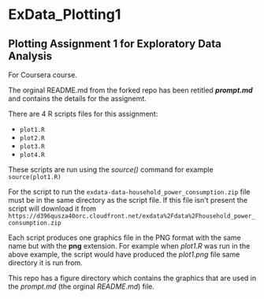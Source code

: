 ExData_Plotting1
================

Plotting Assignment 1 for Exploratory Data Analysis
-------------
For Coursera course.

The orginal README.md from the forked repo has been retitled ***prompt.md*** and contains the details for the assignemt.

There are 4 R scripts files for this assignment:

* `plot1.R`
* `plot2.R`
* `plot3.R`
* `plot4.R`

These scripts are run using the *source()* command for example `source(plot1.R)`

For the script to run the `exdata-data-household_power_consumption.zip` file must be in the 
same directory as the script file. If this file isn't present the script will
download it from `https://d396qusza40orc.cloudfront.net/exdata%2Fdata%2Fhousehold_power_consumption.zip`

Each script produces one graphics file in the PNG format with the same name but with 
the **png** extension. For example when *plot1.R* was run in the above example,
the script would have produced the *plot1.png* file same directory it is run from.

This repo has a figure directory which contains the graphics that are used in the 
*prompt.md* (the orginal *README.md*) file.
